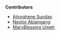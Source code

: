 **Contributors**

<!-- prettier-ignore-start -->

- [Ajiroghene Sunday](https://github.com/Ajioz)
- [Nestor Abiangang](https://github.com/martourez21)
- [MaryBlessing Umeh](https://github.com/marybngozi)

